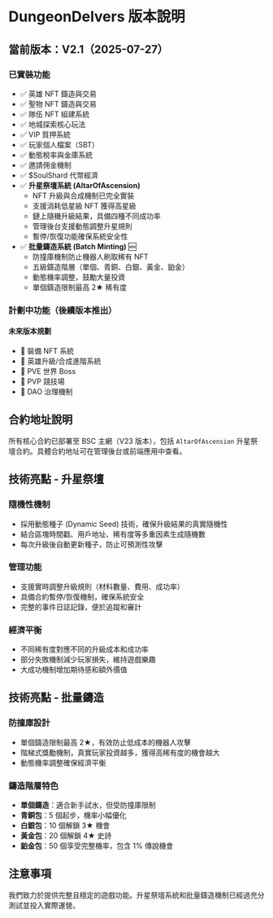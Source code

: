 # DungeonDelvers 版本說明

## 當前版本：V2.1（2025-07-27）

### 已實裝功能
- ✅ 英雄 NFT 鑄造與交易
- ✅ 聖物 NFT 鑄造與交易
- ✅ 隊伍 NFT 組建系統
- ✅ 地城探索核心玩法
- ✅ VIP 質押系統
- ✅ 玩家個人檔案（SBT）
- ✅ 動態稅率與金庫系統
- ✅ 邀請佣金機制
- ✅ $SoulShard 代幣經濟
- ✅ **升星祭壇系統 (AltarOfAscension)** 
  - NFT 升級與合成機制已完全實裝
  - 支援消耗低星級 NFT 獲得高星級
  - 鏈上隨機升級結果，具備四種不同成功率
  - 管理後台支援動態調整升星規則
  - 暫停/恢復功能確保系統安全性
- ✅ **批量鑄造系統 (Batch Minting)** 🆕
  - 防撞庫機制防止機器人刷取稀有 NFT
  - 五級鑄造階層（單個、青銅、白銀、黃金、鉑金）
  - 動態機率調整，鼓勵大量投資
  - 單個鑄造限制最高 2★ 稀有度

### 計劃中功能（後續版本推出）
  
#### 未來版本規劃
- 🔮 裝備 NFT 系統
- 🔮 英雄升級/合成進階系統
- 🔮 PVE 世界 Boss
- 🔮 PVP 競技場
- 🔮 DAO 治理機制

## 合約地址說明

所有核心合約已部署至 BSC 主網（V23 版本），包括 `AltarOfAscension` 升星祭壇合約。具體合約地址可在管理後台或前端應用中查看。

## 技術亮點 - 升星祭壇

### 隨機性機制
- 採用動態種子 (Dynamic Seed) 技術，確保升級結果的真實隨機性
- 結合區塊時間戳、用戶地址、稀有度等多重因素生成隨機數
- 每次升級後自動更新種子，防止可預測性攻擊

### 管理功能
- 支援實時調整升級規則（材料數量、費用、成功率）
- 具備合約暫停/恢復機制，確保系統安全
- 完整的事件日誌記錄，便於追蹤和審計

### 經濟平衡
- 不同稀有度對應不同的升級成本和成功率
- 部分失敗機制減少玩家損失，維持遊戲樂趣
- 大成功機制增加期待感和額外價值

## 技術亮點 - 批量鑄造

### 防撞庫設計
- 單個鑄造限制最高 2★，有效防止低成本的機器人攻擊
- 階梯式獎勵機制，真實玩家投資越多，獲得高稀有度的機會越大
- 動態機率調整確保經濟平衡

### 鑄造階層特色
- **單個鑄造**：適合新手試水，但受防撞庫限制
- **青銅包**：5 個起步，機率小幅優化
- **白銀包**：10 個解鎖 3★ 機會
- **黃金包**：20 個解鎖 4★ 史詩
- **鉑金包**：50 個享受完整機率，包含 1% 傳說機會

## 注意事項

我們致力於提供完整且穩定的遊戲功能。升星祭壇系統和批量鑄造機制已經過充分測試並投入實際運營。
